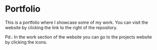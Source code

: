 # Portfolio
This is a portfolio where I showcase some of my work.
You can visit the website by clicking the link to the right of the repository.

Pd.: In the work section of the website you can go to the projects website by clicking the icons.
